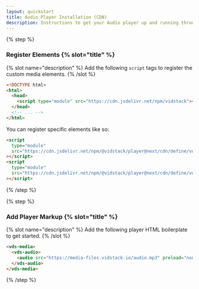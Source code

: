```yaml
---
layout: quickstart
title: Audio Player Installation (CDN)
description: Instructions to get your Audio player up and running through a CDN.
---
```


{% step %}

### Register Elements {% slot="title" %}

{% slot name="description" %}
Add the following `script` tags to register the custom media elements.
{% /slot %}

```html {% copyHighlight=true highlight="4-7" %}
<!DOCTYPE html>
<html>
  <head>
    <script type="module" src="https://cdn.jsdelivr.net/npm/vidstack"></script>
  </head>
  <!-- ... -->
</html>
```

You can register specific elements like so:

```html {% copy=true %}
<script
  type="module"
  src="https://cdn.jsdelivr.net/npm/@vidstack/player@next/cdn/define/vds-media.js"
></script>
<script
  type="module"
  src="https://cdn.jsdelivr.net/npm/@vidstack/player@next/cdn/define/vds-audio.js"
></script>
```

{% /step %}

{% step %}

### Add Player Markup {% slot="title" %}

{% slot name="description" %}
Add the following player HTML boilerplate to get started.
{% /slot %}

```html {% copy=true %}
<vds-media>
  <vds-audio>
    <audio src="https://media-files.vidstack.io/audio.mp3" preload="none"></audio>
  </vds-audio>
</vds-media>
```

{% /step %}
